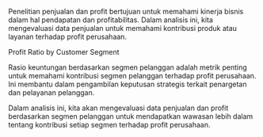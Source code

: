 Penelitian penjualan dan profit bertujuan untuk memahami kinerja bisnis dalam hal pendapatan dan profitabilitas. Dalam analisis ini, kita mengevaluasi data penjualan untuk memahami kontribusi produk atau layanan terhadap profit perusahaan.

Profit Ratio by Customer Segment

Rasio keuntungan berdasarkan segmen pelanggan adalah metrik penting untuk memahami kontribusi segmen pelanggan terhadap profit perusahaan. Ini membantu dalam pengambilan keputusan strategis terkait penargetan dan pelayanan pelanggan.

Dalam analisis ini, kita akan mengevaluasi data penjualan dan profit berdasarkan segmen pelanggan untuk mendapatkan wawasan lebih dalam tentang kontribusi setiap segmen terhadap profit perusahaan.
